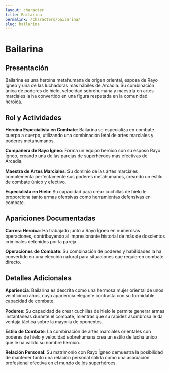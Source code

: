 ```yaml
---
layout: character
title: Bailarina
permalink: /characters/bailarina/
slug: bailarina
---
```


# Bailarina

## Presentación

Bailarina es una heroína metahumana de origen oriental, esposa de Rayo Ígneo y una de las luchadoras más hábiles de Arcadia. Su combinación única de poderes de hielo, velocidad sobrehumana y maestría en artes marciales la ha convertido en una figura respetada en la comunidad heroica.

## Rol y Actividades

**Heroína Especialista en Combate**: Bailarina se especializa en combate cuerpo a cuerpo, utilizando una combinación letal de artes marciales y poderes metahumanos.

**Compañera de Rayo Ígneo**: Forma un equipo heroico con su esposo Rayo Ígneo, creando una de las parejas de superhéroes más efectivas de Arcadia.

**Maestra de Artes Marciales**: Su dominio de las artes marciales complementa perfectamente sus poderes metahumanos, creando un estilo de combate único y efectivo.

**Especialista en Hielo**: Su capacidad para crear cuchillas de hielo le proporciona tanto armas ofensivas como herramientas defensivas en combate.

## Apariciones Documentadas

**Carrera Heroica**: Ha trabajado junto a Rayo Ígneo en numerosas operaciones, contribuyendo al impresionante historial de más de doscientos criminales detenidos por la pareja.

**Operaciones de Combate**: Su combinación de poderes y habilidades la ha convertido en una elección natural para situaciones que requieren combate directo.

## Detalles Adicionales

**Apariencia**: Bailarina es descrita como una hermosa mujer oriental de unos veinticinco años, cuya apariencia elegante contrasta con su formidable capacidad de combate.

**Poderes**: Su capacidad de crear cuchillas de hielo le permite generar armas instantáneas durante el combate, mientras que su rapidez asombrosa le da ventaja táctica sobre la mayoría de oponentes.

**Estilo de Combate**: La combinación de artes marciales orientales con poderes de hielo y velocidad sobrehumana crea un estilo de lucha único que le ha valido su nombre heroico.

**Relación Personal**: Su matrimonio con Rayo Ígneo demuestra la posibilidad de mantener tanto una relación personal sólida como una asociación profesional efectiva en el mundo de los superhéroes.
